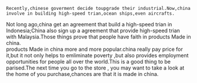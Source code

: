     Recently,chinese goverment decide toupgrade their industrial.Now,china involve in building high-speed trian,ocean ships,even aircrafts. 
Not long ago,china get an agreement that build a high-speed trian in Indonesia;China also sign up a agreement that provide high-speed 
trian with Malaysia.Those things prove that people have faith in products Made in china.    
    products Made in china more and more popular.china really pay price for it,but it not only helps to emliminate poverty ,but also 
provides employment opportunities for people all over the world.This is a good thing to be parised.The next time you go to the store ,
you may want to take a look at the home of you purchase,chances are that it is made in china.
